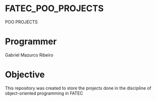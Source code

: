# FATEC_POO_PROJECTS
POO PROJECTS

# Programmer
Gabriel Mazurco Ribeiro

# Objective
This repository was created to store the projects done in the discipline of object-oriented programming in FATEC
